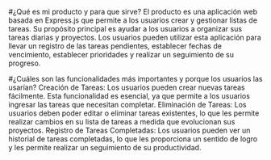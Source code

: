 #¿Qué es mi producto y para que sirve?
El producto es una aplicación web basada en Express.js que permite a los usuarios crear y gestionar listas de tareas. Su propósito principal es ayudar a los usuarios a organizar sus tareas diarias y proyectos. Los usuarios pueden utilizar esta aplicación para llevar un registro de las tareas pendientes, establecer fechas de vencimiento, establecer prioridades y realizar un seguimiento de su progreso.

#¿Cuáles son las funcionalidades más importantes y porque los usuarios las usarían?
Creación de Tareas: Los usuarios pueden crear nuevas tareas fácilmente. Esta funcionalidad es esencial, ya que permite a los usuarios ingresar las tareas que necesitan completar.
Eliminación de Tareas: Los usuarios deben poder editar o eliminar tareas existentes, lo que les permite realizar cambios en su lista de tareas a medida que evolucionan sus proyectos.
Registro de Tareas Completadas: Los usuarios pueden ver un historial de tareas completadas, lo que les proporciona un sentido de logro y les permite realizar un seguimiento de su productividad.
